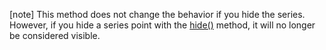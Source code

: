 [note] This method does not change the behavior if you hide the series. However, if you hide a series point with the [hide()](/api-reference/20%20Data%20Visualization%20Widgets/dxPieChart/7%20Chart%20Elements/Point/3%20Methods/hide().md '/Documentation/ApiReference/Data_Visualization_Widgets/dxPieChart/Chart_Elements/Point/Methods/#hide') method, it will no longer be considered visible.